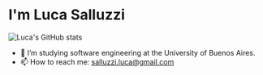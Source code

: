 # I'm Luca Salluzzi
![Luca's GitHub stats](https://github-readme-stats.vercel.app/api?username=salluzziluca&show_icons=true&theme=tokyonight&count_private=true)

- 👀 I’m studying software engineering at the University of Buenos Aires.
- 📫 How to reach me: salluzzi.luca@gmail.com

<!---
salluzziluca/salluzziluca is a ✨ special ✨ repository because its `README.md` (this file) appears on your GitHub profile.
You can click the Preview link to take a look at your changes.
--->
